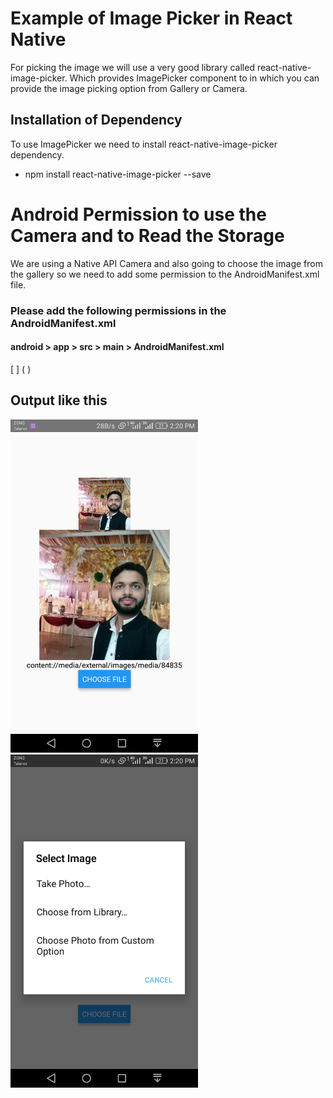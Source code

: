 # Example of Image Picker in React Native

For picking the image we will use a very good library called react-native-image-picker. 
Which provides ImagePicker component to in which you can provide the image picking option
from Gallery or Camera.

## Installation of Dependency
To use ImagePicker we need to install react-native-image-picker dependency.
* npm install react-native-image-picker --save

# Android Permission to use the Camera and to Read the Storage
We are using a Native API Camera and also going to choose the image from the gallery so we need to add some permission to the AndroidManifest.xml file.
### Please add the following permissions in the AndroidManifest.xml
#### android > app > src > main > AndroidManifest.xml 

[ <uses-permission android:name="android.permission.CAMERA"/>]
( <uses-permission android:name="android.permission.WRITE_EXTERNAL_STORAGE"/>)

## Output like this

<img src="Screenshot/2.png" width="300" >
<img src="Screenshot/1.png" width="300" >
